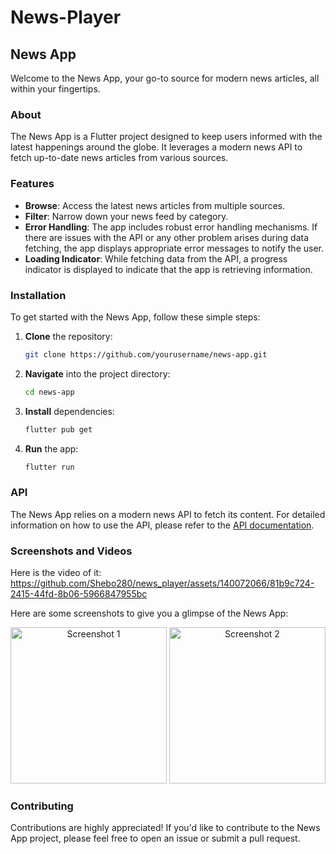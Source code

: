 # News-Player

## News App

Welcome to the News App, your go-to source for modern news articles, all within your fingertips.

### About

The News App is a Flutter project designed to keep users informed with the latest happenings around the globe. It leverages a modern news API to fetch up-to-date news articles from various sources.

### Features

- **Browse**: Access the latest news articles from multiple sources.
- **Filter**: Narrow down your news feed by category.
- **Error Handling**: The app includes robust error handling mechanisms. If there are issues with the API or any other problem arises during data fetching, the app displays appropriate error messages to notify the user.
- **Loading Indicator**: While fetching data from the API, a progress indicator is displayed to indicate that the app is retrieving information.
### Installation

To get started with the News App, follow these simple steps:

1. **Clone** the repository:

    ```bash
    git clone https://github.com/yourusername/news-app.git
    ```

2. **Navigate** into the project directory:

    ```bash
    cd news-app
    ```

3. **Install** dependencies:

    ```bash
    flutter pub get
    ```

4. **Run** the app:

    ```bash
    flutter run
    ```

### API

The News App relies on a modern news API to fetch its content. For detailed information on how to use the API, please refer to the [API documentation](https://newsapi.org/).

### Screenshots and Videos

Here is the video of it:
https://github.com/Shebo280/news_player/assets/140072066/81b9c724-2415-44fd-8b06-5966847955bc


Here are some screenshots to give you a glimpse of the News App:

<div align="center">
  <img src="screenshots/screenshot-1.png" alt="Screenshot 1" width="250">
  <img src="screenshots/screenshot-2.png" alt="Screenshot 2" width="250">
</div>

### Contributing

Contributions are highly appreciated! If you'd like to contribute to the News App project, please feel free to open an issue or submit a pull request.


